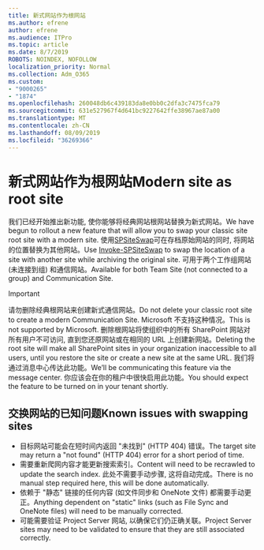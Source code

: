```yaml
---
title: 新式网站作为根网站
ms.author: efrene
author: efrene
ms.audience: ITPro
ms.topic: article
ms.date: 8/7/2019
ROBOTS: NOINDEX, NOFOLLOW
localization_priority: Normal
ms.collection: Adm_O365
ms.custom:
- "9000265"
- "1874"
ms.openlocfilehash: 260048db6c439183da8e0bb0c2dfa3c7475fca79
ms.sourcegitcommit: 631e527967f4d641bc9227642ffe38967ae87a00
ms.translationtype: MT
ms.contentlocale: zh-CN
ms.lasthandoff: 08/09/2019
ms.locfileid: "36269366"
---
```

# <a name="modern-site-as-root-site"></a><span data-ttu-id="ae7e1-102">新式网站作为根网站</span><span class="sxs-lookup"><span data-stu-id="ae7e1-102">Modern site as root site</span></span>

<span data-ttu-id="ae7e1-103">我们已经开始推出新功能, 使你能够将经典网站根网站替换为新式网站。</span><span class="sxs-lookup"><span data-stu-id="ae7e1-103">We have begun to rollout a new feature that will allow you to swap your classic site root site with a modern site.</span></span> <span data-ttu-id="ae7e1-104">使用[SPSiteSwap](https://docs.microsoft.com/powershell/module/sharepoint-online/invoke-spositeswap?view=sharepoint-ps)可在存档原始网站的同时, 将网站的位置替换为其他网站。</span><span class="sxs-lookup"><span data-stu-id="ae7e1-104">Use [Invoke-SPSiteSwap](https://docs.microsoft.com/powershell/module/sharepoint-online/invoke-spositeswap?view=sharepoint-ps) to swap the location of a site with another site while archiving the original site.</span></span> <span data-ttu-id="ae7e1-105">可用于两个工作组网站 (未连接到组) 和通信网站。</span><span class="sxs-lookup"><span data-stu-id="ae7e1-105">Available for both Team Site (not connected to a group) and Communication Site.</span></span> 

>[!Important]
> <span data-ttu-id="ae7e1-106">请勿删除经典根网站来创建新式通信网站。</span><span class="sxs-lookup"><span data-stu-id="ae7e1-106">Do not delete your classic root site to create a modern Communication Site.</span></span> <span data-ttu-id="ae7e1-107">Microsoft 不支持这种情况。</span><span class="sxs-lookup"><span data-stu-id="ae7e1-107">This is not supported by Microsoft.</span></span> <span data-ttu-id="ae7e1-108">删除根网站将使组织中的所有 SharePoint 网站对所有用户不可访问, 直到您还原网站或在相同的 URL 上创建新网站。</span><span class="sxs-lookup"><span data-stu-id="ae7e1-108">Deleting the root site will make all SharePoint sites in your organization inaccessible to all users, until you restore the site or create a new site at the same URL.</span></span> <span data-ttu-id="ae7e1-109">我们将通过消息中心传达此功能。</span><span class="sxs-lookup"><span data-stu-id="ae7e1-109">We’ll be communicating this feature via the message center.</span></span> <span data-ttu-id="ae7e1-110">你应该会在你的租户中很快启用此功能。</span><span class="sxs-lookup"><span data-stu-id="ae7e1-110">You should expect the feature to be turned on in your tenant shortly.</span></span>

## <a name="known-issues-with-swapping-sites"></a><span data-ttu-id="ae7e1-111">交换网站的已知问题</span><span class="sxs-lookup"><span data-stu-id="ae7e1-111">Known issues with swapping sites</span></span>
- <span data-ttu-id="ae7e1-112">目标网站可能会在短时间内返回 "未找到" (HTTP 404) 错误。</span><span class="sxs-lookup"><span data-stu-id="ae7e1-112">The target site may return a "not found" (HTTP 404) error for a short period of time.</span></span>
- <span data-ttu-id="ae7e1-113">需要重新爬网内容才能更新搜索索引。</span><span class="sxs-lookup"><span data-stu-id="ae7e1-113">Content will need to be recrawled to update the search index.</span></span> <span data-ttu-id="ae7e1-114">此处不需要手动步骤, 这将自动完成。</span><span class="sxs-lookup"><span data-stu-id="ae7e1-114">There is no manual step required here, this will be done automatically.</span></span>
- <span data-ttu-id="ae7e1-115">依赖于 "静态" 链接的任何内容 (如文件同步和 OneNote 文件) 都需要手动更正。</span><span class="sxs-lookup"><span data-stu-id="ae7e1-115">Anything dependent on "static" links (such as File Sync and OneNote files) will need to be manually corrected.</span></span>
- <span data-ttu-id="ae7e1-116">可能需要验证 Project Server 网站, 以确保它们仍正确关联。</span><span class="sxs-lookup"><span data-stu-id="ae7e1-116">Project Server sites may need to be validated to ensure that they are still associated correctly.</span></span> 
